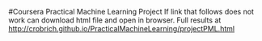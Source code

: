 #Coursera Practical Machine Learning Project
If link that follows does not work can download html file and open in browser.
Full results at
http://crobrich.github.io/PracticalMachineLearning/projectPML.html
